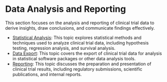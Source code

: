 # Data Analysis and Reporting

This section focuses on the analysis and reporting of clinical trial data to derive insights, draw conclusions, and communicate findings effectively.

- [Statistical Analysis](StatisticalAnalysis.md): This topic explores statistical methods and techniques used to analyze clinical trial data, including hypothesis testing, regression analysis, and survival analysis.
- [Data Export](DataExport.md): This topic covers the export of clinical trial data for analysis in statistical software packages or other data analysis tools.
- [Reporting](Reporting.md): This topic discusses the preparation and presentation of clinical trial results, including regulatory submissions, scientific publications, and internal reports.
